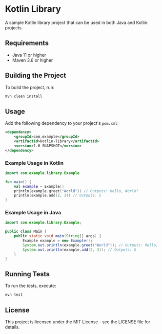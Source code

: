 # Kotlin Library

A sample Kotlin library project that can be used in both Java and Kotlin projects.

## Requirements

- Java 11 or higher
- Maven 3.6 or higher

## Building the Project

To build the project, run:

```bash
mvn clean install
```

## Usage

Add the following dependency to your project's `pom.xml`:

```xml
<dependency>
    <groupId>com.example</groupId>
    <artifactId>kotlin-library</artifactId>
    <version>1.0-SNAPSHOT</version>
</dependency>
```

### Example Usage in Kotlin

```kotlin
import com.example.library.Example

fun main() {
    val example = Example()
    println(example.greet("World")) // Outputs: Hello, World!
    println(example.add(2, 3)) // Outputs: 5
}
```

### Example Usage in Java

```java
import com.example.library.Example;

public class Main {
    public static void main(String[] args) {
        Example example = new Example();
        System.out.println(example.greet("World")); // Outputs: Hello, World!
        System.out.println(example.add(2, 3)); // Outputs: 5
    }
}
```

## Running Tests

To run the tests, execute:

```bash
mvn test
```

## License

This project is licensed under the MIT License - see the LICENSE file for details. 